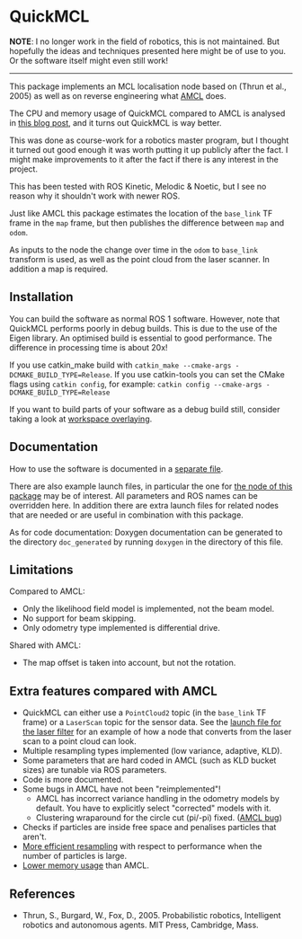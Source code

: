 # QuickMCL

**NOTE**: I no longer work in the field of robotics, this is not maintained. But
hopefully the ideas and techniques presented here might be of use to you. Or the
software itself might even still work!

---

This package implements an MCL localisation node based on (Thrun et al., 2005)
as well as on reverse engineering what [AMCL](https://wiki.ros.org/amcl) does.

The CPU and memory usage of QuickMCL compared to AMCL is analysed in
[this blog post][performance], and it turns out QuickMCL is way better.

This was done as course-work for a robotics master program, but I thought it
turned out good enough it was worth putting it up publicly after the fact. I
might make improvements to it after the fact if there is any interest in the
project.

This has been tested with ROS Kinetic, Melodic & Noetic, but I see no reason
why it shouldn't work with newer ROS.

Just like AMCL this package estimates the location of the `base_link` TF frame
in the `map` frame, but then publishes the difference between `map` and `odom`.

As inputs to the node the change over time in the `odom` to `base_link`
transform is used, as well as the point cloud from the laser scanner. In
addition a map is required.

## Installation

You can build the software as normal ROS 1 software. However, note that
QuickMCL performs poorly in debug builds. This is due to the use of the Eigen
library. An optimised build is essential to good performance. The difference
in processing time is about 20x!

If you use catkin_make build with
`catkin_make --cmake-args -DCMAKE_BUILD_TYPE=Release`. If you use catkin-tools
you can set the CMake flags using `catkin config`, for example:
`catkin config --cmake-args -DCMAKE_BUILD_TYPE=Release`

If you want to build parts of your software as a debug build still, consider
taking a look at [workspace overlaying](http://wiki.ros.org/catkin/Tutorials/workspace_overlaying).


## Documentation

How to use the software is documented in a [separate file](doc/using.md).

There are also example launch files, in particular the one for
[the node of this package](launch/localiser.launch) may be of interest. All
parameters and ROS names can be overridden here. In addition there are extra
launch files for related nodes that are needed or are useful in combination with
this package.

As for code documentation: Doxygen documentation can be generated to the
directory `doc_generated` by running `doxygen` in the directory of this file.

## Limitations

Compared to AMCL:

* Only the likelihood field model is implemented, not the beam model.
* No support for beam skipping.
* Only odometry type implemented is differential drive.

Shared with AMCL:

* The map offset is taken into account, but not the rotation.

## Extra features compared with AMCL

* QuickMCL can either use a `PointCloud2` topic (in the `base_link` TF frame) or
  a `LaserScan` topic for the sensor data. See the
  [launch file for the laser filter](launch/laser_filter.launch) for an example
  of how a node that converts from the laser scan to a point cloud can look.
* Multiple resampling types implemented (low variance, adaptive, KLD).
* Some parameters that are hard coded in AMCL (such as KLD bucket sizes) are
  tunable via ROS parameters.
* Code is more documented.
* Some bugs in AMCL have not been "reimplemented"!
  * AMCL has incorrect variance handling in the odometry models by default. You
    have to explicitly select "corrected" models with it.
  * Clustering wraparound for the circle cut (pi/-pi) fixed.
    ([AMCL bug](https://github.com/ros-planning/navigation/issues/27))
* Checks if particles are inside free space and penalises particles that aren't.
* [More efficient resampling][performance] with respect to performance when the
  number of particles is large.
* [Lower memory usage][performance] than AMCL.

## References
* Thrun, S., Burgard, W., Fox, D., 2005. Probabilistic robotics, Intelligent
  robotics and autonomous agents. MIT Press, Cambridge, Mass.

[performance]: <https://vorpal.se/posts/2019/apr/07/quickmcl-vs-amcl-performance/>
